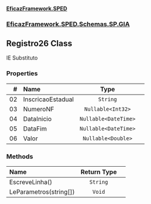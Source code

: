 #### [EficazFramework.SPED](EficazFrameworkSPED.md 'EficazFramework SPED')
### [EficazFramework.SPED.Schemas.SP.GIA](EficazFramework.SPED.Schemas.SP.GIA.md 'EficazFramework.SPED.Schemas.SP.GIA')

## Registro26 Class

IE Substituto
### Properties

| # | Name | Type | |
| ---: | :--- | :---: | :--- |
| 02 | InscricaoEstadual | `String` |  |
| 03 | NumeroNF | `Nullable<Int32>` |  |
| 04 | DataInicio | `Nullable<DateTime>` |  |
| 05 | DataFim | `Nullable<DateTime>` |  |
| 06 | Valor | `Nullable<Double>` |  |
### Methods

| Name | Return Type | |
| :--- | :---: | :--- |
| EscreveLinha() | `String` |  |
| LeParametros(string[]) | `Void` |  |
